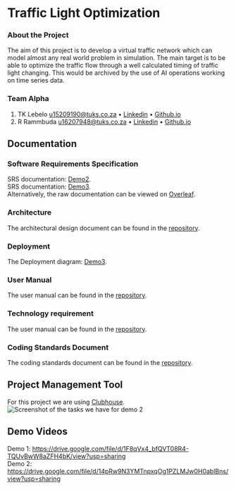 # Traffic Light Optimization
### About the Project

The aim of this project is to develop a virtual traffic network which can model almost any real world problem in simulation.
The main target is to be able to optimize the traffic flow through a well calculated timing of traffic light changing. This 
would be archived by the use of AI operations working on time series data.

### Team Alpha
1. TK Lebelo u15209190@tuks.co.za • [Linkedin](https://www.linkedin.com/in/tlou-lebelo-359a30141/) • [Github.io](https://kgatishi.github.io/)
2. R Rammbuda u16207948@tuks.co.za • [Linkedin](http://www.linkedin.com/in/rammbuda-rilwele-842b11127) • [Github.io](https://u16207948.github.io/index.html)


## Documentation
### Software Requirements Specification
SRS documentation: [Demo2](documentation/Demo2_SRS.pdf).\
SRS documentation: [Demo3](documentation/SRS_Demo3.pdf).\
Alternatively, the raw documentation can be viewed on [Overleaf](https://www.overleaf.com/read/prybbnksrcry).

### Architecture
The architectural design document can be found in the [repository](documentation/architecture.jpg).

### Deployment
The Deployment diagram: [Demo3](documentation/deploymentDiagram.jpg).


### User Manual
The user manual can be found in the [repository](documentation/Demo2_UserManual.pdf).

### Technology requirement
The user manual can be found in the [repository](documentation/tech.pdf).

### Coding Standards Document
The coding standards document can be found in the [repository](documentation/Demo2_Coding_Standards.pdf).

## Project Management Tool
For this project we are using [Clubhouse](https://app.clubhouse.io/cos-301-alpha).
![Screenshot of the tasks we have for demo 2](https://i.imgur.com/7x0d5D3.png)

## Demo Videos
Demo 1: https://drive.google.com/file/d/1F8qVx4_bfQVT08R4-TQUvBwW8aZFH4bK/view?usp=sharing \
Demo 2: https://drive.google.com/file/d/14pRw9N3YMTnpxqOg1PZLMJw0H0ablBns/view?usp=sharing 
